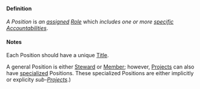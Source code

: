 #### Definition

*A Position* is *an [assigned](https://github.com/gcassel/Modular-Organizing-Terminology/blob/JOBranch/terms/assign.md) [Role](https://github.com/gcassel/Modular-Organizing-Terminology/blob/JOBranch/terms/role.md)* which *includes one or more [specific](https://github.com/gcassel/Modular-Organizing-Terminology/blob/JOBranch/terms/specific.md) [Accountabilities](https://github.com/gcassel/Modular-Organizing-Terminology/blob/JOBranch/terms/accountability.md)*.

#### Notes

Each Position should have a unique [Title](https://github.com/gcassel/Modular-Organizing-Terminology/blob/JOBranch/terms/title.md). 

A general Position is either [Steward](https://github.com/gcassel/Modular-Organizing-Terminology/blob/JOBranch/terms/steward.md) or [Member](https://github.com/gcassel/Modular-Organizing-Terminology/blob/JOBranch/terms/member.md); however, [Projects](https://github.com/gcassel/Modular-Organizing-Terminology/blob/JOBranch/terms/project.md) can also have [specialized](https://github.com/gcassel/Modular-Organizing-Terminology/blob/JOBranch/terms/specialize.md) Positions.  These specialized Positions are either implicitly or explicity *sub-[Projects](https://github.com/gcassel/Modular-Organizing-Terminology/blob/JOBranch/terms/Project.md)*.) 
